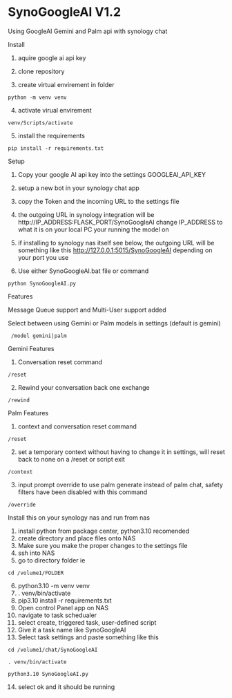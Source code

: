 # SynoGoogleAI V1.2
Using GoogleAI Gemini and Palm api with synology chat

Install
  
  1) aquire google ai api key
  
  2) clone repository
  
  3) create virtual envirement in folder    
    
    python -m venv venv
  
  4) activate virual envirement             
  
    venv/Scripts/activate
 
  5) install the requirements
    
    pip install -r requirements.txt

Setup

  1) Copy your google AI api key into the settings GOOGLEAI_API_KEY
  
  2) setup a new bot in your synology chat app
  
  3) copy the Token and the incoming URL to the settings file
  
  4) the outgoing URL in synology integration will be http://IP_ADDRESS:FLASK_PORT/SynoGoogleAI change IP_ADDRESS to what it is on your local PC your running the model on

  5) if installing to synology nas itself see below, the outgoing URL will be something like this http://127.0.0.1:5015/SynoGoogleAI depending on your port you use
  
  6) Use either SynoGoogleAI.bat file or command
  
    python SynoGoogleAI.py


Features

Message Queue support and Multi-User support added

Select between using Gemini or Palm models in settings (default is gemini)
  
     /model gemini|palm

Gemini Features

  1) Conversation reset command

    /reset
     
  2) Rewind your conversation back one exchange

    /rewind

Palm Features

  1) context and conversation reset command 
      
    /reset
  
  2) set a temporary context without having to change it in settings, will reset back to none on a /reset or script exit
      
    /context
    
  3) input prompt override to use palm generate instead of palm chat, safety filters have been disabled with this command

    /override



Install this on your synology nas and run from nas
  1) install python from package center, python3.10 recomended
  2) create directory and place files onto NAS
  3) Make sure you make the proper changes to the settings file
  4) ssh into NAS
  5) go to directory folder ie 

    cd /volume1/FOLDER

  6) python3.10 -m venv venv
  7) . venv/bin/activate
  8) pip3.10 install -r requirements.txt
  9) Open control Panel app on NAS
  10) navigate to task schedualer
  11) select create, triggered task, user-defined script
  12) Give it a task name like SynoGoogleAI
  13) Select task settings and paste something like this
      
    cd /volume1/chat/SynoGoogleAI
      
    . venv/bin/activate
      
    python3.10 SynoGoogleAI.py

  14) select ok and it should be running

